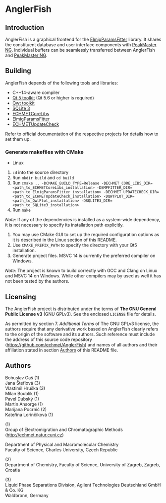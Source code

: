AnglerFish
===

Introduction
---
AnglerFish is a graphical frontend for the [ElmigParamsFitter](https://github.com/echmet/EMPFitter) library. It shares the constituent database and user interface components with [PeakMaster NG](https://github.com/echmet/PeakMasterNG). Individual buffers can be seamlessly transferred between AnglerFish and [PeakMaster NG](https://github.com/echmet/PeakMasterNG).

Building
---
AnglerFish depends of the following tools and libraries:

- C++14-aware compiler
- [Qt 5 toolkit](https://www.qt.io/) (Qt 5.6 or higher is required)
- [Qwt toolkit](http://qwt.sourceforge.net/)
- [SQLite 3](https://www.sqlite.org/index.html)
- [ECHMETCoreLibs](https://github.com/echmet/ECHMETCoreLibs)
- [ElmigParamsFitter](https://github.com/echmet/EMPFitter)
- [ECHMETUpdateCheck](https://github.com/echmet/ECHMETUpdateCheck)

Refer to official documentation of the respective projects for details how to set them up.

### Generate makefiles with CMake
- Linux
1. `cd` into the source directory
2. Run `mkdir build` and `cd build`
3. Run `cmake .. -DCMAKE_BUILD_TYPE=Release -DECHMET_CORE_LIBS_DIR=<path_to_ECHMETCoreLibs_installation> -DEMPFITTER_DIR=<path_to_ElmigParamsFitter_installation> -DECHMET_UPDATECHECK_DIR=<path_to_ECHMETUpdateCheck_installation> -DQWTPLOT_DIR=<path_to_QwtPlot_installation> -DSQLITE3_DIR=<path_to_SQLite3_installation>`
4. Run `make`

*Note:* If any of the dependencies is installed as a system-wide dependency, it is not necessary to specify its installation path explicitly.

1. You may use CMake GUI to set up the required configuration options as it is described in the Linux section of this README.
2. Use `CMAKE_PREFIX_PATH` to specify the directory with your Qt5 installation.
3. Generate project files. MSVC 14 is currently the preferred compiler on Windows.

*Note:* The project is known to build correctly with GCC and Clang on Linux and MSVC 14 on Windows. While other compilers may by used as well it has not been tested by the authors.

Licensing
---
The AnglerFish project is distributed under the terms of **The GNU General Public License v3** (GNU GPLv3). See the enclosed `LICENSE` file for details.

As permitted by section 7. *Additional Terms* of The GNU GPLv3 license, the authors require that any derivative work based on AnglerFish clearly refers to the origin of the software and its authors. Such reference must include the address of this source code repository (https://github.com/echmet/AnglerFish) and names of all authors and their affiliation stated in section [Authors](#Authors) of this README file.

<a name="Authors"></a>
Authors
---
Bohuslav Gaš (1)   
Jana Šteflová (3)   
Vlastimil Hruška (3)   
Milan Boublík (1)   
Pavel Dubský (1)   
Martin Ansorge (1)   
Marijana Pocrnić (2)   
Kateřina Lorinčíková (1)   

(1)  
Group of Electromigration and Chromatographic Methods (http://echmet.natur.cuni.cz)

Department of Physical and Macromolecular Chemistry  
Faculty of Science, Charles University, Czech Republic

(2)  
Department of Chemistry, Faculty of Science, University of Zagreb, Zagreb, Croatia

(3)  
Liquid Phase Separations Division, Agilent Technologies Deutschland GmbH & Co. KG   
Waldbronn, Germany
